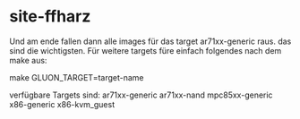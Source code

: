 # site-ffharz
Und am ende fallen dann alle images für das target ar71xx-generic raus. das sind die wichtigsten.
Für weitere targets füre einfach folgendes nach dem make aus:

make GLUON_TARGET=target-name

verfügbare Targets sind:
ar71xx-generic
ar71xx-nand
mpc85xx-generic
x86-generic
x86-kvm_guest
